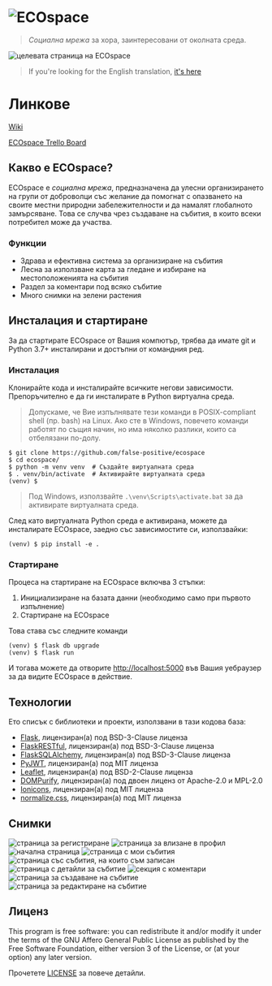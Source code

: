 # ![ECOspace](./assets/banner_logo.png)

<!-- README inspired by https://github.com/nukeop/nuclear/ -->

> _Социална мрежа_ за хора, заинтересовани от околната среда.

![целевата страница на ECOspace](./assets/landing.png)

> If you're looking for the English translation, [it's here](https://github.com/false-positive/ecospace/blob/b6004ebf4515278669edcc9e143b5549bb6c23e7/README.md)

# Линкове

[Wiki](https://github.com/false-positive/ecospace/wiki)

[ECOspace Trello Board](https://trello.com/b/FBcRwvkN/ecospace)

## Какво е ECOspace?

ECOspace е _социална мрежа_, предназначена да улесни организирането на групи от доброволци със желание да помогнат с опазването на своите местни природни забележителности и да намалят глобалното замърсяване. Това се случва чрез създаване на събития, в които всеки потребител може да участва.

### Функции

-   Здрава и ефективна система за организиране на събития
-   Лесна за използване карта за гледане и избиране на местоположенията на събития
-   Раздел за коментари под всяко събитие
-   Много снимки на зелени растения

## Инсталация и стартиране

За да стартирате ECOspace от Вашия компютър, трябва да имате git и Python 3.7+ инсталирани и достъпни от командния ред.

### Инсталация

Клонирайте кода и инсталирайте всичките негови зависимости. Препоръчително е да ги инсталирате в Python виртуална среда.

> Допускаме, че Вие изпълнявате тези команди в POSIX-compliant shell (пр. bash) на Linux.
> Ако сте в Windows, повечето команди работят по същия начин, но има няколко разлики, които са отбелязани по-долу.

```shell
$ git clone https://github.com/false-positive/ecospace
$ cd ecospace/
$ python -m venv venv  # Създайте виртуалната среда
$ . venv/bin/activate  # Активирайте виртуалната среда
(venv) $
```

> Под Windows, използвайте `.\venv\Scripts\activate.bat` за да активирате виртуалната среда.

След като виртуалната Python среда е активирана, можете да инсталирате ECOspace, заедно със зависимостите си, използвайки:

```shell
(venv) $ pip install -e .
```

### Стартиране

Процеса на стартиране на ECOspace включва 3 стъпки:

1. Инициализиране на базата данни (необходимо само при първото изпълнение)
2. Стартиране на ECOspace

Това става със следните команди

```shell
(venv) $ flask db upgrade
(venv) $ flask run
```

И тогава можете да отворите <http://localhost:5000> във Вашия уебраузер за да видите ECOspace в действие.

## Технологии

Ето списък с библиотеки и проекти, използвани в тази кодова база:

-   [Flask](https://github.com/pallets/flask), лицензиран(а) под BSD-3-Clause лиценза
-   [FlaskRESTful](https://github.com/flask-restful/flask-restful), лицензиран(а) под BSD-3-Clause лиценза
-   [FlaskSQLAlchemy](https://github.com/pallets/flask-sqlalchemy), лицензиран(а) под BSD-3-Clause лиценза
-   [PyJWT](https://github.com/jpadilla/pyjwt), лицензиран(а) под MIT лиценза
-   [Leaflet](https://github.com/Leaflet/Leaflet), лицензиран(а) под BSD-2-Clause лиценза
-   [DOMPurify](https://github.com/cure53/DOMPurify), лицензиран(а) под двоен лиценз от Apache-2.0 и MPL-2.0
-   [Ionicons](https://github.com/ionic-team/ionicons), лицензиран(а) под MIT лиценза
-   [normalize.css](https://github.com/necolas/normalize.css/), лицензиран(а) под MIT лиценза

## Снимки

![страница за регистриране](./assets/register.png)
![страница за влизане в профил](./assets/login.png)
![начална страница](./assets/home.png)
![страница с мои събития](./assets/my_events.png)
![страница със събития, на които съм записан](./assets/going.png)
![страница с детайли за събитие](./assets/event.png)
![секция с коментари](./assets/comments.png)
![страница за създаване на събитие](./assets/create_event.png)
![страница за редактиране на събитие](./assets/edit_event.png)

## Лиценз

This program is free software: you can redistribute it and/or modify
it under the terms of the GNU Affero General Public License as published by
the Free Software Foundation, either version 3 of the License, or
(at your option) any later version.

Прочетете [LICENSE](./LICENSE) за повече детайли.
